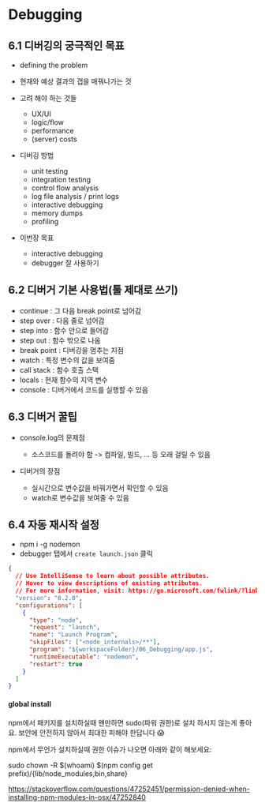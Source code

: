 # Debugging

## 6.1 디버깅의 궁극적인 목표

- defining the problem
- 현재와 예상 결과의 갭을 매꿔나가는 것
- 고려 해야 하는 것들
  - UX/UI
  - logic/flow
  - performance
  - (server) costs
- 디버깅 방법

  - unit testing
  - integration testing
  - control flow analysis
  - log file analysis / print logs
  - interactive debugging
  - memory dumps
  - profiling

- 이번장 목표
  - interactive debugging
  - debugger 잘 사용하기

## 6.2 디버거 기본 사용법(툴 제대로 쓰기)

- continue : 그 다음 break point로 넘어감
- step over : 다음 줄로 넘어감
- step into : 함수 안으로 들어감
- step out : 함수 밖으로 나옴
- break point : 디버깅을 멈추는 지점
- watch : 특정 변수의 값을 보여줌
- call stack : 함수 호출 스택
- locals : 현재 함수의 지역 변수
- console : 디버거에서 코드를 실행할 수 있음

## 6.3 디버거 꿀팁

- console.log의 문제점

  - 소스코드를 돌려야 함 -> 컴파일, 빌드, ... 등 오래 걸릴 수 있음

- 디버거의 장점
  - 실시간으로 변수값을 바꿔가면서 확인할 수 있음
  - watch로 변수값을 보여줄 수 있음

## 6.4 자동 재시작 설정

- npm i -g nodemon
- debugger 탭에서 `create launch.json` 클릭

```json
{
  // Use IntelliSense to learn about possible attributes.
  // Hover to view descriptions of existing attributes.
  // For more information, visit: https://go.microsoft.com/fwlink/?linkid=830387
  "version": "0.2.0",
  "configurations": [
    {
      "type": "node",
      "request": "launch",
      "name": "Launch Program",
      "skipFiles": ["<node_internals>/**"],
      "program": "${workspaceFolder}/06_Debugging/app.js",
      "runtimeExecutable": "nodemon",
      "restart": true
    }
  ]
}
```

#### global install

npm에서 패키지를 설치하실때 왠만하면 sudo(파워 권한)로 설치 하시지 않는게 좋아요. 보안에 안전하지 않아서 최대한 피해야 한답니다 😱

npm에서 무언가 설치하실때 권한 이슈가 나오면 아래와 같이 해보세요:

sudo chown -R $(whoami) $(npm config get prefix)/{lib/node_modules,bin,share}

https://stackoverflow.com/questions/47252451/permission-denied-when-installing-npm-modules-in-osx/47252840
